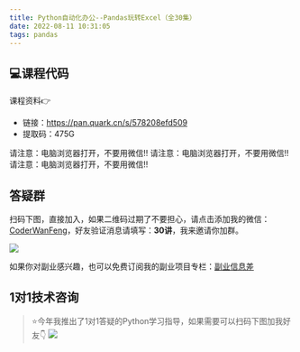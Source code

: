 ```yaml
---
title: Python自动化办公--Pandas玩转Excel（全30集）
date: 2022-08-11 10:31:05
tags: pandas
---
```



## 💻课程代码

课程资料👉

- 链接：https://pan.quark.cn/s/578208efd509
- 提取码：475G

请注意：电脑浏览器打开，不要用微信!!
请注意：电脑浏览器打开，不要用微信!!
请注意：电脑浏览器打开，不要用微信!!

## 答疑群

扫码下图，直接加入，如果二维码过期了不要担心，请点击添加我的微信：[CoderWanFeng](http://www.python4office.cn/wechat-qrcode/)，好友验证消息请填写：**30讲**，我来邀请你加群。

![](https://python-office-1300615378.cos.ap-chongqing.myqcloud.com/group/free-group.jpg)

如果你对副业感兴趣，也可以免费订阅我的副业项目专栏：[副业信息差](https://mp.weixin.qq.com/mp/appmsgalbum?__biz=Mzk0MjYzNTI3MQ==&action=getalbum&album_id=3342868959406227458&scene=173&subscene=&sessionid=undefined&enterid=0&from_msgid=2247483864&from_itemidx=1&count=3&nolastread=1#wechat_redirect)

## 1对1技术咨询

> ⭐今年我推出了1对1答疑的Python学习指导，如果需要可以扫码下图加我好友👇
![](https://python-office-1300615378.cos.ap-chongqing.myqcloud.com/wechat/1v1.jpg)

